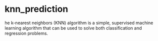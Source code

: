 # knn_prediction
he k-nearest neighbors (KNN) algorithm is a simple, supervised machine learning algorithm that can be used to solve both classification and regression problems.
